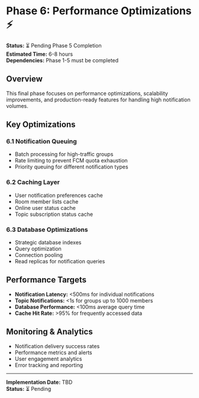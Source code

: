 # Phase 6: Performance Optimizations ⚡

**Status:** ⏳ Pending Phase 5 Completion  
**Estimated Time:** 6-8 hours  
**Dependencies:** Phase 1-5 must be completed

## Overview

This final phase focuses on performance optimizations, scalability improvements, and production-ready features for handling high notification volumes.

## Key Optimizations

### 6.1 Notification Queuing
- Batch processing for high-traffic groups
- Rate limiting to prevent FCM quota exhaustion
- Priority queuing for different notification types

### 6.2 Caching Layer
- User notification preferences cache
- Room member lists cache
- Online user status cache
- Topic subscription status cache

### 6.3 Database Optimizations
- Strategic database indexes
- Query optimization
- Connection pooling
- Read replicas for notification queries

## Performance Targets

- **Notification Latency:** <500ms for individual notifications
- **Topic Notifications:** <1s for groups up to 1000 members
- **Database Performance:** <100ms average query time
- **Cache Hit Rate:** >95% for frequently accessed data

## Monitoring & Analytics

- Notification delivery success rates
- Performance metrics and alerts
- User engagement analytics
- Error tracking and reporting

---

**Implementation Date:** TBD  
**Status:** ⏳ Pending

